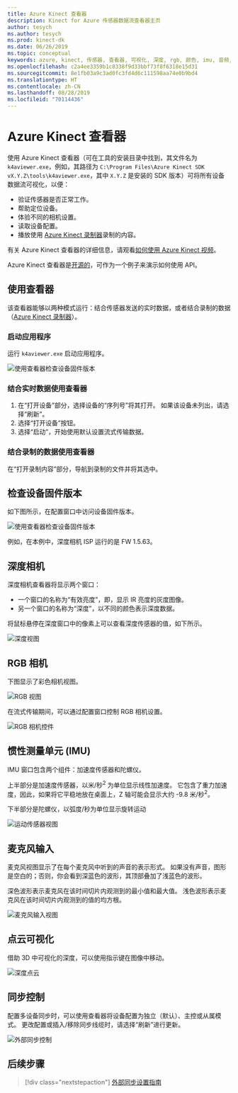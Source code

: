 ```yaml
---
title: Azure Kinect 查看器
description: Kinect for Azure 传感器数据流查看器主页
author: tesych
ms.author: tesych
ms.prod: kinect-dk
ms.date: 06/26/2019
ms.topic: conceptual
keywords: azure, kinect, 传感器, 查看器, 可视化, 深度, rgb, 颜色, imu, 音频, 麦克风, 点云
ms.openlocfilehash: c2a4ee3359b1c8338f9d33bbf73f8f6318e15d31
ms.sourcegitcommit: 8e1fb03a9c3ad0fc3fd4d6c111598aa74e0b9bd4
ms.translationtype: HT
ms.contentlocale: zh-CN
ms.lasthandoff: 08/28/2019
ms.locfileid: "70114436"
---
```

# <a name="azure-kinect-viewer"></a>Azure Kinect 查看器

使用 Azure Kinect 查看器（可在工具的安装目录中找到，其文件名为 `k4aviewer.exe`，例如，其路径为 `C:\Program Files\Azure Kinect SDK vX.Y.Z\tools\k4aviewer.exe`，其中 `X.Y.Z` 是安装的 SDK 版本）可将所有设备数据流可视化，以便：

* 验证传感器是否正常工作。
* 帮助定位设备。
* 体验不同的相机设置。
* 读取设备配置。
* 播放使用 [Azure Kinect 录制器](azure-kinect-recorder.md)录制的内容。

有关 Azure Kinect 查看器的详细信息，请观看[如何使用 Azure Kinect 视频](https://www.microsoft.com/videoplayer/embed/RE3hNwG)。

Azure Kinect 查看器是[开源的](https://github.com/microsoft/Azure-Kinect-Sensor-SDK/tree/develop/tools/k4aviewer)，可作为一个例子来演示如何使用 API。

## <a name="use-viewer"></a>使用查看器

该查看器能够以两种模式运行：结合传感器发送的实时数据，或者结合录制的数据（[Azure Kinect 录制器](azure-kinect-recorder.md)）。

### <a name="start-application"></a>启动应用程序

运行 `k4aviewer.exe` 启动应用程序。

![使用查看器检查设备固件版本](./media/how-to-guides/open-viewer.png)

### <a name="use-the-viewer-with-live-data"></a>结合实时数据使用查看器

1. 在“打开设备”部分，选择设备的“序列号”将其打开。   如果该设备未列出，请选择“刷新”。 
2. 选择“打开设备”按钮。 
3. 选择“启动”，开始使用默认设置流式传输数据。 

### <a name="use-the-viewer-with-recorded-data"></a>结合录制的数据使用查看器

在“打开录制内容”部分，导航到录制的文件并将其选中。 

## <a name="check-device-firmware-version"></a>检查设备固件版本

如下图所示，在配置窗口中访问设备固件版本。

![使用查看器检查设备固件版本](./media/how-to-guides/check-firmware-update.png)

例如，在本例中，深度相机 ISP 运行的是 FW 1.5.63。

## <a name="depth-camera"></a>深度相机

深度相机查看器将显示两个窗口：

* 一个窗口的名称为“有效亮度”，即，显示 IR 亮度的灰度图像。 
* 另一个窗口的名称为“深度”，以不同的颜色表示深度数据。 

将鼠标悬停在深度窗口中的像素上可以查看深度传感器的值，如下所示。

![深度视图](./media/how-to-guides/depth-camera.png)

## <a name="rgb-camera"></a>RGB 相机

下图显示了彩色相机视图。

![RGB 视图](./media/how-to-guides/viewer-rgb-camera.png)

在流式传输期间，可以通过配置窗口控制 RGB 相机设置。

![RGB 相机控件](./media/how-to-guides/rgb-camera-settings.png)

## <a name="inertial-measurement-unit-imu"></a>惯性测量单元 (IMU)

IMU 窗口包含两个组件：加速度传感器和陀螺仪。

上半部分是加速度传感器，以米/秒<sup>2</sup> 为单位显示线性加速度。  它包含了重力加速度，因此，如果将它平稳地放在桌面上，Z 轴可能会显示大约 -9.8 米/秒<sup>2</sup>。

下半部分是陀螺仪，以弧度/秒为单位显示旋转运动

![运动传感器视图](./media/how-to-guides/viewer-mu-settings.png)

## <a name="microphone-input"></a>麦克风输入

麦克风视图显示了在每个麦克风中听到的声音的表示形式。 如果没有声音，图形是空白的；否则，你会看到深蓝色的波形，其顶部叠加了浅蓝色的波形。

深色波形表示麦克风在该时间切片内观测到的最小值和最大值。 浅色波形表示麦克风在该时间切片内观测到的值的均方根。

![麦克风输入视图](./media/how-to-guides/microphone-data.png)

## <a name="point-cloud-visualization"></a>点云可视化

借助 3D 中可视化的深度，可以使用指示键在图像中移动。

![深度点云](./media/how-to-guides/depth-point-cloud.png)

## <a name="synchronization-control"></a>同步控制

配置多设备同步时，可以使用查看器将设备配置为独立（默认）、主控或从属模式。
更改配置或插入/移除同步线缆时，请选择“刷新”进行更新。 

![外部同步控制](./media/how-to-guides/sync-control.png)

## <a name="next-steps"></a>后续步骤

> [!div class="nextstepaction"]
>[外部同步设置指南](https://support.microsoft.com/help/4494429/sync-multiple-azure-kinect-dk-devices)
